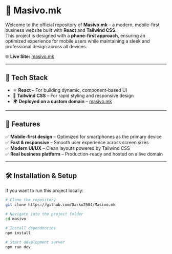 # 📱 Masivo.mk

Welcome to the official repository of **Masivo.mk** – a modern, mobile-first business website built with **React** and **Tailwind CSS**.  
This project is designed with a **phone-first approach**, ensuring an optimized experience for mobile users while maintaining a sleek and professional design across all devices.  

🌐 **Live Site:** [masivo.mk](https://masivo.mk)  

---

## 🚀 Tech Stack

- ⚛️ **React** – For building dynamic, component-based UI  
- 🎨 **Tailwind CSS** – For rapid styling and responsive design  
- 🌍 **Deployed on a custom domain** – [masivo.mk](https://masivo.mk)  

---

## 📖 Features

✅ **Mobile-first design** – Optimized for smartphones as the primary device  
✅ **Fast & responsive** – Smooth user experience across screen sizes  
✅ **Modern UI/UX** – Clean layouts powered by Tailwind CSS  
✅ **Real business platform** – Production-ready and hosted on a live domain  

---

## 🛠️ Installation & Setup

If you want to run this project locally:  

```bash
# Clone the repository
git clone https://github.com/Darko2504/Masivo.mk

# Navigate into the project folder
cd masivo

# Install dependencies
npm install

# Start development server
npm run dev
